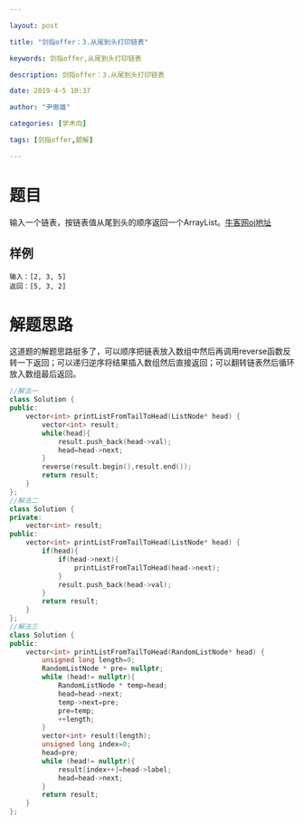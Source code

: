 ```yaml
---

layout: post

title: "剑指offer：3.从尾到头打印链表"

keywords: 剑指offer,从尾到头打印链表

description: 剑指offer：3.从尾到头打印链表

date: 2019-4-5 10:37

author: "尹傲雄"

categories: [学术向]

tags: [剑指offer,题解]

---
```


# 题目

输入一个链表，按链表值从尾到头的顺序返回一个ArrayList。[牛客网oj地址](https://www.nowcoder.com/practice/d0267f7f55b3412ba93bd35cfa8e8035?tpId=13&tqId=11156&tPage=1&rp=2&ru=%2Fta%2Fcoding-interviews&qru=%2Fta%2Fcoding-interviews%2Fquestion-ranking)

## 样例

```
输入：[2, 3, 5]
返回：[5, 3, 2]
```

# 解题思路

这道题的解题思路挺多了，可以顺序把链表放入数组中然后再调用reverse函数反转一下返回；可以递归逆序将结果插入数组然后直接返回；可以翻转链表然后循环放入数组最后返回。

```c++
//解法一
class Solution {
public:
    vector<int> printListFromTailToHead(ListNode* head) {
        vector<int> result;
        while(head){
            result.push_back(head->val);
            head=head->next;
        }
        reverse(result.begin(),result.end());
        return result;
    }
};
//解法二
class Solution {
private:
    vector<int> result;
public:
    vector<int> printListFromTailToHead(ListNode* head) {
        if(head){
            if(head->next){
                printListFromTailToHead(head->next);
            }
            result.push_back(head->val);
        }
        return result;
    }
};
//解法三
class Solution {
public:
    vector<int> printListFromTailToHead(RandomListNode* head) {
        unsigned long length=0;
        RandomListNode * pre= nullptr;
        while (head!= nullptr){
            RandomListNode * temp=head;
            head=head->next;
            temp->next=pre;
            pre=temp;
            ++length;
        }
        vector<int> result(length);
        unsigned long index=0;
        head=pre;
        while (head!= nullptr){
            result[index++]=head->label;
            head=head->next;
        }
        return result;
    }
};
```

